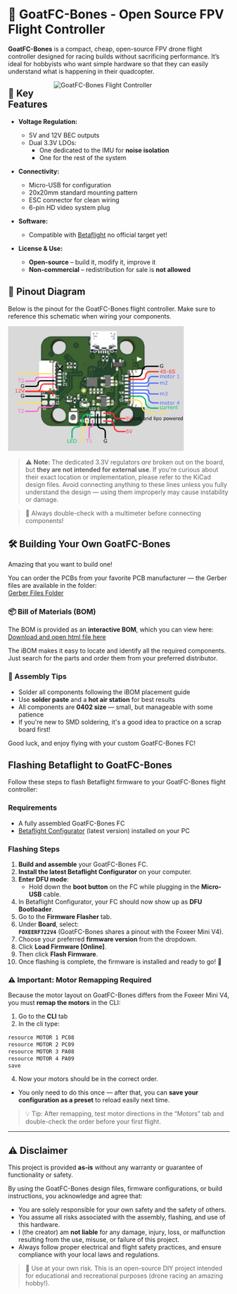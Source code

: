 # 🐐 GoatFC-Bones - Open Source FPV Flight Controller

<div align="left">
  <p>
    <strong>GoatFC-Bones</strong> is a compact, cheap, open-source FPV drone flight controller designed for racing builds without sacrificing performance. It’s ideal for hobbyists who want simple hardware so that they can easily understand what is happening in their quadcopter.
  </p>
</div>

<img src="/pictures/top-side.jpg" alt="GoatFC-Bones Flight Controller" align="right" width="400">

## 🔧 Key Features

- **Voltage Regulation:**
  - 5V and 12V BEC outputs
  - Dual 3.3V LDOs:
    - One dedicated to the IMU for **noise isolation**
    - One for the rest of the system

- **Connectivity:**
  - Micro-USB for configuration
  - 20x20mm standard mounting pattern
  - ESC connector for clean wiring
  - 6-pin HD video system plug

- **Software:**
  - Compatible with [Betaflight](https://betaflight.com/) no official target yet!

- **License & Use:**
  - **Open-source** – build it, modify it, improve it
  - **Non-commercial** – redistribution for sale is **not allowed**
## 🧷 Pinout Diagram

Below is the pinout for the GoatFC-Bones flight controller. Make sure to reference this schematic when wiring your components.

<img src="pictures/pinout goatfc bones.png" alt="GoatFC-Bones Pinout" width="400">

> ⚠️ **Note:** The dedicated 3.3V regulators *are* broken out on the board, but **they are not intended for external use**. If you're curious about their exact location or implementation, please refer to the KiCad design files. Avoid connecting anything to these lines unless you fully understand the design — using them improperly may cause instability or damage.


> 🔌 Always double-check with a multimeter before connecting components!
## 🛠️ Building Your Own GoatFC-Bones

Amazing that you want to build one!

You can order the PCBs from your favorite PCB manufacturer — the Gerber files are available in the folder:  
[Gerber Files Folder](./gerber%20files)

### 📦 Bill of Materials (BOM)

The BOM is provided as an **interactive BOM**, which you can view here:  
[Download and open html file here](./interactive-bom)

The iBOM makes it easy to locate and identify all the required components. Just search for the parts and order them from your preferred distributor.

### 🔧 Assembly Tips

- Solder all components following the iBOM placement guide
- Use **solder paste** and a **hot air station** for best results
- All components are **0402 size** — small, but manageable with some patience
- If you're new to SMD soldering, it's a good idea to practice on a scrap board first!

Good luck, and enjoy flying with your custom GoatFC-Bones FC!

## Flashing Betaflight to GoatFC-Bones

Follow these steps to flash Betaflight firmware to your GoatFC-Bones flight controller:

### Requirements
- A fully assembled GoatFC-Bones FC
- [Betaflight Configurator](https://github.com/betaflight/betaflight-configurator/releases) (latest version) installed on your PC

### Flashing Steps

1. **Build and assemble** your GoatFC-Bones FC.
2. **Install the latest Betaflight Configurator** on your computer.
3. **Enter DFU mode**:
   - Hold down the **boot button** on the FC while plugging in the **Micro-USB** cable.
4. In Betaflight Configurator, your FC should now show up as **DFU Bootloader**.
5. Go to the **Firmware Flasher** tab.
6. Under **Board**, select:  
   **`FOXEERF722V4`** (GoatFC-Bones shares a pinout with the Foxeer Mini V4).
7. Choose your preferred **firmware version** from the dropdown.
8. Click **Load Firmware [Online]**.
9. Then click **Flash Firmware**.
10. Once flashing is complete, the firmware is installed and ready to go! 🎉

### ⚠️ Important: Motor Remapping Required

Because the motor layout on GoatFC-Bones differs from the Foxeer Mini V4, you must **remap the motors** in the CLI:

1. Go to the **CLI** tab
2. In the cli type:
```
resource MOTOR 1 PC08
resource MOTOR 2 PC09
resource MOTOR 3 PA08
resource MOTOR 4 PA09
save
```
4. Now your motors should be in the correct order.
- You only need to do this once — after that, you can **save your configuration as a preset** to reload easily next time.

> 💡 Tip: After remapping, test motor directions in the “Motors” tab and double-check the order before your first flight.

---

## ⚠️ Disclaimer

This project is provided **as-is** without any warranty or guarantee of functionality or safety.

By using the GoatFC-Bones design files, firmware configurations, or build instructions, you acknowledge and agree that:

- You are solely responsible for your own safety and the safety of others.
- You assume all risks associated with the assembly, flashing, and use of this hardware.
- I (the creator) am **not liable** for any damage, injury, loss, or malfunction resulting from the use, misuse, or failure of this project.
- Always follow proper electrical and flight safety practices, and ensure compliance with your local laws and regulations.

> 🚧 Use at your own risk. This is an open-source DIY project intended for educational and recreational purposes (drone racing an amazing hobby!).
